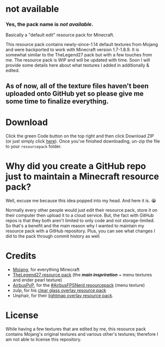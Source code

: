 # not available
### Yes, the pack name is *not available*.
Basically a "default edit" resource pack for Minecraft. 

This resource pack contains newly-since-1.14 default textures from Mojang and were backported to work with Minecraft version 1.7-1.8.9. It is somewhat similar to the TheLegend27 pack but with a few touches from me. The resource pack is WIP and will be updated with time. Soon I will provide some details here about what textures I added in additionally & edited.
## As of now, all of the texture files haven't been uploaded onto GitHub yet so please give me some time to finalize everything.
# Download
Click the green Code button on the top right and then click Download ZIP (or just simply click [here](https://github.com/th3n4n/not-available/archive/refs/heads/main.zip)). Once you've finished downloading, un-zip the file to your `resourcepack` folder. 
# Why did you create a GitHub repo just to maintain a Minecraft resource pack?
Well, excuse me because this idea popped into my head. And here it is. 😭

Normally every other people would just edit their resource pack, store it on their computer then upload it to a cloud service. But, the fact with GitHub repos is that they both aren't limited to only code and not storage-limited. So that's a benefit and the main reason why I wanted to maintain my resource pack with a GitHub repository. Plus, you can see what changes I did to the pack through commit history as well.
# Credits
- [Mojang](https://mojang.com), for everything Minecraft
- [TheLegend27 resource pack](http://www.mediafire.com/file/8l3nm7wcylbbylv/TheLegend27.zip/file) (the **_main inspriration_** + menu textures and ender pearl texture)
- [AirbusPvP](https://www.youtube.com/@AirbusPvP), for the [#AirbusFPSNerd resourcepack](https://www.mediafire.com/download/cd2zdsh6tjs9ap6/%23AirbusFPSNerd.zip) (menu texture)
- zulp, for his [clear glass overlay resource pack](https://resourcepacks24.de/resourcepack/466998)
- Unphair, for their [lightmap overlay resource pack](https://www.mediafire.com/file/ry7t65ux8b6msd5/Unphairs+Lightmap.zip).
# License
While having a few textures that are edited by me, this resource pack contains Mojang's original textures and various other's textures; therefore I am not able to license this repository.


